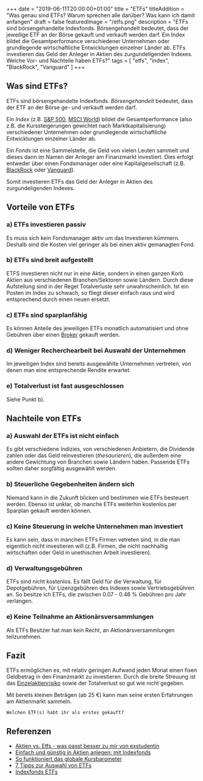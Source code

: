 +++
date = "2019-06-11T20:00:00+01:00"
title = "ETFs"
titleAddition = "Was genau sind ETFs? Warum sprechen alle darüber? Was kann ich damit anfangen"
draft = false
featuredImage = "/etfs.png"
description = "ETFs sind börsengehandelte Indexfonds. Börsengehandelt bedeutet, dass der jeweilige ETF an der Börse gekauft und verkauft werden darf. Ein Index bildet die Gesamtperformance verschiedener Unternehmen oder grundlegende wirtschaftliche Entwicklungen einzelner Länder ab. ETFs investieren das Geld der Anleger in Aktien des zurgundeligenden Indexes. Welche Vor- und Nachteile haben ETFs?"
tags = [
    "etfs",
    "index",
    "BlackRock",
    "Vanguard"
]
+++


## Was sind ETFs?

ETFs sind börsengehandelte Indexfonds. *Börsengehandelt* bedeutet, dass der ETF an der Börse ge- und
verkauft werden darf.

Ein *Index* (z.B. [S&P 500](https://de.wikipedia.org/wiki/S%26P_500 "S&P 500"), [MSCI World](https://de.wikipedia.org/wiki/MSCI_World "MSCI World")) bildet die Gesamtperformance (also z.B. die Kurssteigerungen gewichtet nach Marktkapitalisierung) verschiedener Unternehmen oder grundlegende wirtschaftliche Entwicklungen einzelner Länder ab.

Ein *Fonds* ist eine Sammelstelle, die Geld von vielen Leuten sammelt und dieses dann im Namen der Anleger am Finanzmarkt investiert. Dies erfolgt entweder über einen Fondsmanager oder eine Kapitalgesellschaft (z.B. [BlackRock](https://www.blackrock.com/de?locale=de_DE&switch=y "BlackRock") oder [Vanguard](https://investor.vanguard.com/corporate-portal/ "Vanguard")).


Somit investieren ETFs das Geld der Anleger in Aktien des zurgundeligenden Indexes.


## Vorteile von ETFs

### **a) ETFs investieren passiv**

Es muss sich kein Fondsmanager aktiv um das Investieren kümmern. Deshalb sind die Kosten viel geringer als bei einen aktiv gemanagten Fond.
<br>


### **b) ETFs sind breit aufgestellt**

ETFS investieren nicht nur in eine Aktie, sondern in einen ganzen Korb Aktien aus verschiedenen Branchen/Sektoren sowie Ländern.
Durch diese Aufstellung sind in der Regel Totalverluste sehr unwahrscheinlich. Ist ein Posten im Index zu
schwach, so fliegt dieser einfach raus und wird entsprechend durch einen neuen ersetzt.
<br>


### **c) ETFs sind sparplanfähig**

Es können Anteile des jeweiligen ETFs monatlich automatisiert und ohne Gebühren über einen [Broker](https://de.wikipedia.org/wiki/Broker "Broker")
gekauft werden.
<br>


### **d) Weniger Recherchearbeit bei Auswahl der Unternehmen**

Im jeweiligen Index sind bereits ausgewählte Unternehmen vertreten, von denen man eine entsprechende Rendite erwartet.
<br>


### **e) Totalverlust ist fast ausgeschlossen**

Siehe Punkt b).


## Nachteile von ETFs

### **a) Auswahl der ETFs ist nicht einfach**

Es gibt verschiedene Indizies, von verschiedenen Anbietern, die Dividende zahlen oder das Geld reinvestieren
(*thesaurieren*), die außerdem eine andere Gewichtung von Branchen sowie Ländern haben. Passende ETFs sollten daher sorgfältig
ausgewählt werden.
<br>


### **b) Steuerliche Gegebenheiten ändern sich**

Niemand kann in die Zukunft blicken und bestimmen wie ETFs besteuert werden. Ebenso ist unklar, ob manche ETFs weiterhin
kostenlos per Sparplan gekauft werden können.
<br>


### **c) Keine Steuerung in welche Unternehmen man investiert**

Es kann sein, dass in manchen ETFs Firmen vetreten sind, in
die man eigentlich nicht investieren will (z.B. Firmen, die nicht nachhaltig wirtschaften oder Geld in unethischen Arbeit
investieren).
<br>


### **d) Verwaltungsgebühren**

ETFs sind nicht kostenlos. Es fällt Geld für die Verwaltung, für Depotgebühren, für Lizenzgebühren des Indexes sowie Vertriebsgebühren an. So besitze ich ETFs, die zwischen 0.07 - 0.46 % Gebühren pro Jahr verlangen.
<br>


### **e) Keine Teilnahme an Aktionärsversammlungen**

Als ETFs Besitzer hat man kein Recht, an Aktionärsversammlungen teilzunehmen.


## Fazit

ETFs ermöglichen es, mit relativ geringen Aufwand jeden Monat einen fixen Geldbetrag in den Finanzmarkt zu investieren.
Durch die breite Streuung ist das [Einzelaktienrisiko](https://www.finanzwesir.com/blog/einzelaktien-statt-etf-geldanlage "Einzelaktienrisiko")
sowie der Totalverlust so gut wie nicht gegeben.


Mit bereits kleinen Beträgen (ab 25 €) kann man seine ersten Erfahrungen am Aktienmarkt sammeln.


`Welchen ETF(s) habt ihr als erstes gekauft?`


## Referenzen

- [Aktien vs. Etfs - was passt besser zu mir von exstudentin](https://exstudentin.wordpress.com/2015/12/10/aktien-vs-etfs-was-passt-besser-zu-mir-12/
 "Aktien vs. Etfs - was passt besser zu mir von exstudentin")
- [Einfach und günstig in Aktien anlegen: mit Indexfonds](https://www.finanztip.de/indexfonds-etf/ "Einfach und günstig in Aktien anlegen: mit Indexfonds")
- [So funktioniert das globale Kursbarometer](https://www.finanztip.de/indexfonds-etf/msci-world/ "So funktioniert das globale Kursbarometer")
- [7 Tipps zur Auswahl von ETFs](https://meinefinanziellefreiheit.com/2017/01/19/etf-auswahl/ "7 Tipps zur Auswahl von ETFs")
- [Indexfonds ETFs](https://www.finanztip.de/indexfonds-etf/ "Indexfonds ETFs")

